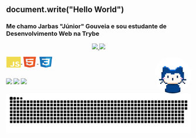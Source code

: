 ## document.write("Hello World")
### Me chamo Jarbas "Júnior" Gouveia e sou estudante de Desenvolvimento Web na Trybe

<div align="center">
  <a href="https://github.com/jjgouveia">
  <img height="150em" src="https://github-readme-stats.vercel.app/api?username=jjgouveia&show_icons=true&theme=dracula&include_all_commits=true&count_private=true"/>
  <img height="150em" src="https://github-readme-stats.vercel.app/api/top-langs/?username=jjgouveia&layout=compact&langs_count=7&theme=dracula"/>
</div>
  
<div style="display: inline_block"><br>
  <img align="center" alt="Jarbas-Js" height="30" width="40" src="https://raw.githubusercontent.com/devicons/devicon/master/icons/javascript/javascript-plain.svg">
  <img align="center" alt="Jarbas-HTML" height="30" width="40" src="https://raw.githubusercontent.com/devicons/devicon/master/icons/html5/html5-original.svg">
  <img align="center" alt="Jarbas-CSS" height="30" width="40" src="https://raw.githubusercontent.com/devicons/devicon/master/icons/css3/css3-original.svg">
  
  <img align="right" alt="Gitcat-pic" height="100" style="border-radius:50px;" src="https://github.com/jjgouveia/jjgouveia/blob/main/mona-whisper.gif">
</div>
  
  ##
 
<div> 
  
  <a href="https://instagram.com/junior_gouveia" target="_blank"><img src="https://img.shields.io/badge/-Instagram-%23E4405F?style=for-the-badge&logo=instagram&logoColor=white" target="_blank"></a>
 <a href = "mailto:gouvik.dev@gmail.com"><img src="https://img.shields.io/badge/-Gmail-%23333?style=for-the-badge&logo=gmail&logoColor=white" target="_blank"></a>
  <a href="https://www.linkedin.com/in/jarbasgouveia" target="_blank"><img src="https://img.shields.io/badge/-LinkedIn-%230077B5?style=for-the-badge&logo=linkedin&logoColor=white" target="_blank"></a> 
 
  ![Snake animation](https://github.com/jjgouveia/jjgouveia/blob/output/github-contribution-grid-snake.svg)
 
</div>
